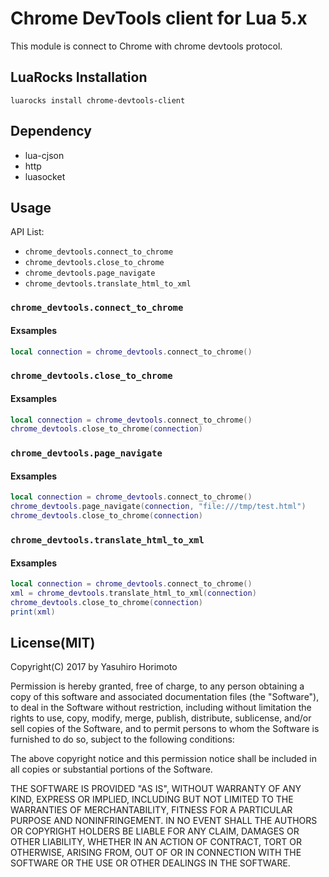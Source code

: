 Chrome DevTools client for Lua 5.x
==================================
This module is connect to Chrome with chrome devtools protocol.


LuaRocks Installation
---------------------
`luarocks install chrome-devtools-client`

Dependency
----------
- lua-cjson
- http
- luasocket

Usage
-----
API List:

- `chrome_devtools.connect_to_chrome`
- `chrome_devtools.close_to_chrome`
- `chrome_devtools.page_navigate`
- `chrome_devtools.translate_html_to_xml`

### `chrome_devtools.connect_to_chrome`

#### Exsamples
```lua
local connection = chrome_devtools.connect_to_chrome()
```

### `chrome_devtools.close_to_chrome`

#### Exsamples
```lua
local connection = chrome_devtools.connect_to_chrome()
chrome_devtools.close_to_chrome(connection)
```

### `chrome_devtools.page_navigate`

#### Exsamples
```lua
local connection = chrome_devtools.connect_to_chrome()
chrome_devtools.page_navigate(connection, "file:///tmp/test.html")
chrome_devtools.close_to_chrome(connection)
```

### `chrome_devtools.translate_html_to_xml`

#### Exsamples
```lua
local connection = chrome_devtools.connect_to_chrome()
xml = chrome_devtools.translate_html_to_xml(connection)
chrome_devtools.close_to_chrome(connection)
print(xml)
```

License(MIT)
-------
Copyright(C) 2017 by Yasuhiro Horimoto

Permission is hereby granted, free of charge, to any person obtaining a copy of this software and associated documentation
files (the "Software"), to deal in the Software without restriction, including without limitation the rights to use, copy, modify,
merge, publish, distribute, sublicense, and/or sell copies of the Software, and to permit persons to whom the Software is
furnished to do so, subject to the following conditions:

The above copyright notice and this permission notice shall be included in all copies or substantial portions of the Software.

THE SOFTWARE IS PROVIDED "AS IS", WITHOUT WARRANTY OF ANY KIND, EXPRESS OR IMPLIED, INCLUDING
BUT NOT LIMITED TO THE WARRANTIES OF MERCHANTABILITY, FITNESS FOR A PARTICULAR PURPOSE AND
NONINFRINGEMENT. IN NO EVENT SHALL THE AUTHORS OR COPYRIGHT HOLDERS BE LIABLE FOR ANY CLAIM,
DAMAGES OR OTHER LIABILITY, WHETHER IN AN ACTION OF CONTRACT, TORT OR OTHERWISE, ARISING FROM,
OUT OF OR IN CONNECTION WITH THE SOFTWARE OR THE USE OR OTHER DEALINGS IN THE SOFTWARE.
